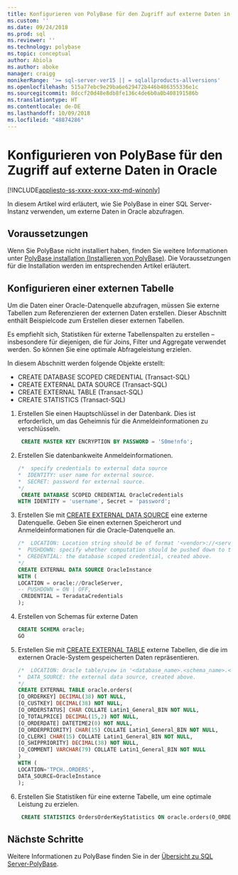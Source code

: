 ```yaml
---
title: Konfigurieren von PolyBase für den Zugriff auf externe Daten in Oracle | Microsoft-Dokumentation
ms.custom: ''
ms.date: 09/24/2018
ms.prod: sql
ms.reviewer: ''
ms.technology: polybase
ms.topic: conceptual
author: Abiola
ms.author: aboke
manager: craigg
monikerRange: '>= sql-server-ver15 || = sqlallproducts-allversions'
ms.openlocfilehash: 515a77ebc9e29ba6e629472b446b486355336e1c
ms.sourcegitcommit: 8dccf20d48e8db8fe136c4de6b0a0b408191586b
ms.translationtype: HT
ms.contentlocale: de-DE
ms.lasthandoff: 10/09/2018
ms.locfileid: "48874286"
---
```

# <a name="configure-polybase-to-access-external-data-in-oracle"></a>Konfigurieren von PolyBase für den Zugriff auf externe Daten in Oracle

[!INCLUDE[appliesto-ss-xxxx-xxxx-xxx-md-winonly](../../includes/appliesto-ss-xxxx-xxxx-xxx-md-winonly.md)]

In diesem Artikel wird erläutert, wie Sie PolyBase in einer SQL Server-Instanz verwenden, um externe Daten in Oracle abzufragen.

## <a name="prerequisites"></a>Voraussetzungen

Wenn Sie PolyBase nicht installiert haben, finden Sie weitere Informationen unter [PolyBase installation (Installieren von PolyBase)](polybase-installation.md). Die Voraussetzungen für die Installation werden im entsprechenden Artikel erläutert.

## <a name="configure-an-external-table"></a>Konfigurieren einer externen Tabelle

Um die Daten einer Oracle-Datenquelle abzufragen, müssen Sie externe Tabellen zum Referenzieren der externen Daten erstellen. Dieser Abschnitt enthält Beispielcode zum Erstellen dieser externen Tabellen. 
 
Es empfiehlt sich, Statistiken für externe Tabellenspalten zu erstellen – insbesondere für diejenigen, die für Joins, Filter und Aggregate verwendet werden. So können Sie eine optimale Abfrageleistung erzielen.

In diesem Abschnitt werden folgende Objekte erstellt:

- CREATE DATABASE SCOPED CREDENTIAL (Transact-SQL) 
- CREATE EXTERNAL DATA SOURCE (Transact-SQL) 
- CREATE EXTERNAL TABLE (Transact-SQL) 
- CREATE STATISTICS (Transact-SQL)


1. Erstellen Sie einen Hauptschlüssel in der Datenbank. Dies ist erforderlich, um das Geheimnis für die Anmeldeinformationen zu verschlüsseln.

     ```sql
      CREATE MASTER KEY ENCRYPTION BY PASSWORD = 'S0me!nfo';  
     ```

1. Erstellen Sie datenbankweite Anmeldeinformationen.

     ```sql
     /*  specify credentials to external data source
     *  IDENTITY: user name for external source.  
     *  SECRET: password for external source.
     */
      CREATE DATABASE SCOPED CREDENTIAL OracleCredentials 
     WITH IDENTITY = 'username', Secret = 'password';
     ```

1. Erstellen Sie mit [CREATE EXTERNAL DATA SOURCE](../../t-sql/statements/create-external-data-source-transact-sql.md) eine externe Datenquelle. Geben Sie einen externen Speicherort und Anmeldeinformationen für die Oracle-Datenquelle an.

     ```sql
    /*  LOCATION: Location string should be of format '<vendor>://<server>[:<port>]'.
    *  PUSHDOWN: specify whether computation should be pushed down to the source. ON by default.
    *  CREDENTIAL: the database scoped credential, created above.
    */  
    CREATE EXTERNAL DATA SOURCE OracleInstance
    WITH ( 
    LOCATION = oracle://OracleServer,
    -- PUSHDOWN = ON | OFF,
      CREDENTIAL = TeradataCredentials
    );

     ```

1. Erstellen von Schemas für externe Daten
 
     ```sql
     CREATE SCHEMA oracle;
     GO
     ```

1.  Erstellen Sie mit [CREATE EXTERNAL TABLE](../../t-sql/statements/create-external-table-transact-sql.md) externe Tabellen, die die im externen Oracle-System gespeicherten Daten repräsentieren.
 
      ```sql
      /*  LOCATION: Oracle table/view in '<database_name>.<schema_name>.<object_name>' format
     *  DATA_SOURCE: the external data source, created above.
     */
      CREATE EXTERNAL TABLE oracle.orders(
      [O_ORDERKEY] DECIMAL(38) NOT NULL,
     [O_CUSTKEY] DECIMAL(38) NOT NULL,
     [O_ORDERSTATUS] CHAR COLLATE Latin1_General_BIN NOT NULL,
     [O_TOTALPRICE] DECIMAL(15,2) NOT NULL,
     [O_ORDERDATE] DATETIME2(0) NOT NULL,
     [O_ORDERPRIORITY] CHAR(15) COLLATE Latin1_General_BIN NOT NULL,
     [O_CLERK] CHAR(15) COLLATE Latin1_General_BIN NOT NULL,
     [O_SHIPPRIORITY] DECIMAL(38) NOT NULL,
     [O_COMMENT] VARCHAR(79) COLLATE Latin1_General_BIN NOT NULL
     )
     WITH (
      LOCATION='TPCH..ORDERS',
      DATA_SOURCE=OracleInstance
     );
     ```

1. Erstellen Sie Statistiken für eine externe Tabelle, um eine optimale Leistung zu erzielen.

     ```sql
      CREATE STATISTICS OrdersOrderKeyStatistics ON oracle.orders(O_ORDERKEY) WITH FULLSCAN;
     ```

## <a name="next-steps"></a>Nächste Schritte

Weitere Informationen zu PolyBase finden Sie in der [Übersicht zu SQL Server-PolyBase](polybase-guide.md).
